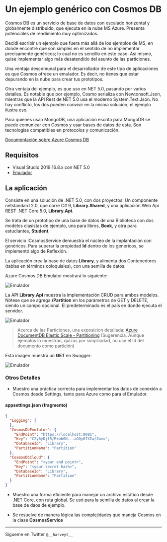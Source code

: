 # Un ejemplo genérico con Cosmos DB
Cosmos DB es un servicio de base de datos con escalado horizontal y globalmente distribuido, que ejecuta en la nube MS Azure. Presenta potenciales de rendimiento muy optimizados.

Decidí escribir un ejemplo que fuera más allá de los ejemplos de MS, en donde encontré que son simples en el sentido de no implementar precisamente genéricos; lo cual no es sencillo en este caso. Así mismo, quise implementar algo más desatendido del asunto de las particiones. 

Una ventaja descomunal para el desarrollador de este tipo de aplicaciones es que Cosmos ofrece un emulador. Es decir, no tienes que estar depurando en la nube para crear tus prototipos.

Otra ventaja del ejemplo, es que uso en NET 5.0, pasando por varios detalles. Es notable que por ejemplo, Cosmo serializa con Newtonsoft.Json, mientras que la API Rest de NET 5.0 usa el moderno System.Text.Json. No hay conflicto, los dos pueden convivir en la misma solucion; el ejemplo ilustra eso.

Para quienes usan MongoDB, una aplicación escrita para MongoDB se puede comunicar con Cosmos y usar bases de datos de esta. Son tecnologías compatibles en protocolos y comunicación.

[Documentación sobre Azure Cosmos DB](https://docs.microsoft.com/es-es/azure/cosmos-db/)


## Requisitos

  - Visual Studio 2019 16.8.x con NET 5.0
  - [Emulador](https://docs.microsoft.com/en-us/azure/cosmos-db/local-emulator-release-notes)

## La aplicación
Consiste en una solución de .NET 5.0, con dos proyectos: Un componente netstandard 2.0, que corre C# 9, **Library.Shared**, y una aplicación Web Api REST .NET Core 5.0, **Library.Api**.

Se trata de un prototipo de una base de datos de una Biblioteca con dos modelos clasistas de ejemplo, una para libros, **Book**, y otra para estudiantes, **Student**.

El servicio ICosmosService<T> demuestra el núcleo de la implantación con genéricos. Para superar la propiedad **Id** dentro de los genéricos, se implementó algo de Reflexión.

La aplicación crea la base de datos **Library**, y alimenta dos Contenedores (tablas en términos coloquiales), con una semilla de datos.

Azure Cosmos DB Emulator mostrará lo siguiente:

![Emulador](https://github.com/harveytriana/CosmosDBMock/blob/master/cdb_1.png)

La API **Library.Api** muestra la implementación CRUD para ambos modelos. Nótese que se agrega **/Partition** en los parámetros de GET y DELETE, siendo un campo opcional. El predeterminado es el país en donde ejecuta el servidor. 

![Emulador](https://github.com/harveytriana/CosmosDBMock/blob/master/cdb_2.png)

> Acerca de las Particiones, una exposicion detallada: [Azure DocumentDB Elastic Scale - Partitioning](https://azure.microsoft.com/en-us/resources/videos/azure-documentdb-elastic-scale-partitioning/) (Sugerencia. Aunque ejemplos lo muestran, quizás por simplicidad, no use el Id del documento como partición)

Esta imagen muestra un **GET** en Swagger:

![Emulador](https://github.com/harveytriana/CosmosDBMock/blob/master/cdb_3.png)

### Otros Detalles

* Muestro una práctica correcta para implementar los datos de conexión a Cosmos desde Settings, tanto  para Azure como para el Emulador.

#### appsettings.json (fragmento)
```json
{
  "Logging": {
  },
  "CosmosDbEmulator": {
    "EndPoint": "https://localhost:8081",
    "Key": "C2y6yDjf5/R+ob0N...aGQy67XIw/Jw==",
    "DatabaseId": "Library",
    "PartitionName": "Partition"
  },
  "CosmosDbCloud": {
    "EndPoint": "<your end point>",
    "Key": "<your secret hash>",
    "DatabaseId": "Library",
    "PartitionName": "Partition"
  }
}
```

* Muestro una forma eficiente para manejar un archivo estático desde .NET Core, con ruta global. Se usó para la semilla de datos al crear la base de daos de ejemplo.

* Se resuelve de manera lógica las complejidades que maneja Cosmos en la clase **CosmosService<T>** 
___
Sigueme en Twitter ```@__harveyt__```





